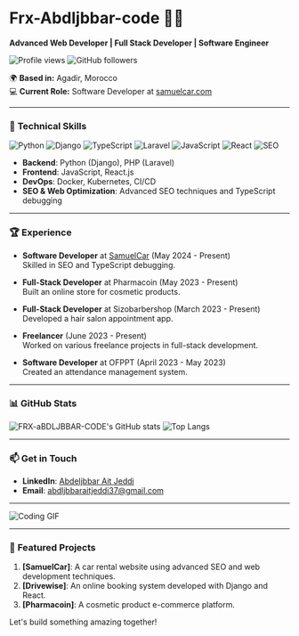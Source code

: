 # Frx-Abdljbbar-code 👨‍💻

**Advanced Web Developer | Full Stack Developer | Software Engineer**

![Profile views](https://komarev.com/ghpvc/?username=FRX-aBDLJBBAR-CODE&label=PROFILE+VIEWS&color=brightgreen) ![GitHub followers](https://img.shields.io/github/followers/FRX-aBDLJBBAR-CODE?label=Follow%20Me&style=social)

🌍 **Based in:** Agadir, Morocco  
💻 **Current Role:** Software Developer at [samuelcar.com](https://www.samuelcar.com)  

---

### 🔧 **Technical Skills**

![Python](https://img.shields.io/badge/Python-%233776AB.svg?style=for-the-badge&logo=python&logoColor=white)
![Django](https://img.shields.io/badge/Django-%23092E20.svg?style=for-the-badge&logo=django&logoColor=white)
![TypeScript](https://img.shields.io/badge/TypeScript-%23007ACC.svg?style=for-the-badge&logo=typescript&logoColor=white)
![Laravel](https://img.shields.io/badge/Laravel-%23FF2D20.svg?style=for-the-badge&logo=laravel&logoColor=white)
![JavaScript](https://img.shields.io/badge/JavaScript-%23F7DF1E.svg?style=for-the-badge&logo=javascript&logoColor=black)
![React](https://img.shields.io/badge/React-%2361DAFB.svg?style=for-the-badge&logo=react&logoColor=black)
![SEO](https://img.shields.io/badge/SEO-%238E44AD.svg?style=for-the-badge&logo=seo&logoColor=white)

- **Backend**: Python (Django), PHP (Laravel)
- **Frontend**: JavaScript, React.js
- **DevOps**: Docker, Kubernetes, CI/CD
- **SEO & Web Optimization**: Advanced SEO techniques and TypeScript debugging

---

### 🏆 **Experience**

- **Software Developer** at [SamuelCar](https://www.samuelcar.com) (May 2024 - Present)  
   Skilled in SEO and TypeScript debugging.

- **Full-Stack Developer** at Pharmacoin (May 2023 - Present)  
   Built an online store for cosmetic products.

- **Full-Stack Developer** at Sizobarbershop (March 2023 - Present)  
   Developed a hair salon appointment app.

- **Freelancer** (June 2023 - Present)  
   Worked on various freelance projects in full-stack development.

- **Software Developer** at OFPPT (April 2023 - May 2023)  
   Created an attendance management system.

---

### 📊 **GitHub Stats**

![FRX-aBDLJBBAR-CODE's GitHub stats](https://github-readme-stats.vercel.app/api?username=FRX-aBDLJBBAR-CODE&show_icons=true&theme=radical)
![Top Langs](https://github-readme-stats.vercel.app/api/top-langs/?username=FRX-aBDLJBBAR-CODE&layout=compact&theme=radical)

---

### 📫 **Get in Touch**
- **LinkedIn**: [Abdeljbbar Ait Jeddi](https://www.linkedin.com/in/abdeljabar-ait-jeddi)
- **Email**: [abdljbbaraitjeddi37@gmail.com](mailto:abdljbbaraitjeddi37@gmail.com)

---

![Coding GIF](https://media.giphy.com/media/qgQUggAC3Pfv687qPC/giphy.gif)

---

### 🚀 **Featured Projects**

1. **[SamuelCar]**: A car rental website using advanced SEO and web development techniques.
2. **[Drivewise]**: An online booking system developed with Django and React.
3. **[Pharmacoin]**: A cosmetic product e-commerce platform.

Let's build something amazing together!
